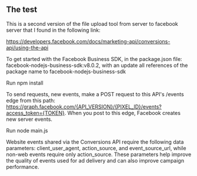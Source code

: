## The test

This is a second version of the file upload tool from server to facebook server that I found in the following link:

https://developers.facebook.com/docs/marketing-api/conversions-api/using-the-api

To get started with the Facebook Business SDK, in the package.json file:
facebook-nodejs-business-sdk:v8.0.2, with an update all references of the package name to facebook-nodejs-business-sdk

Run npm install

To send requests, new events, make a POST request to this API's /events edge from this path: https://graph.facebook.com/{API_VERSION}/{PIXEL_ID}/events?access_token={TOKEN}. When you post to this edge, Facebook creates new server events.

Run node main.js

Website events shared via the Conversions API require the following data parameters: client_user_agent, action_source, and event_source_url, while non-web events require only action_source. These parameters help improve the quality of events used for ad delivery and can also improve campaign performance.
